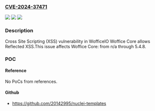 ### [CVE-2024-37471](https://cve.mitre.org/cgi-bin/cvename.cgi?name=CVE-2024-37471)
![](https://img.shields.io/static/v1?label=Product&message=Woffice%20Core&color=blue)
![](https://img.shields.io/static/v1?label=Version&message=n%2Fa&color=blue)
![](https://img.shields.io/static/v1?label=Vulnerability&message=Cross%20Site%20Scripting%20(XSS)&color=brighgreen)

### Description

Cross Site Scripting (XSS) vulnerability in WofficeIO Woffice Core allows Reflected XSS.This issue affects Woffice Core: from n/a through 5.4.8.

### POC

#### Reference
No PoCs from references.

#### Github
- https://github.com/20142995/nuclei-templates

